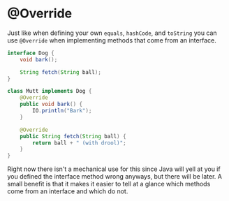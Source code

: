 # @Override

Just like when defining your own `equals`, `hashCode`, and `toString` you
can use `@Override` when implementing methods that come from an interface.

```java
interface Dog {
    void bark();

    String fetch(String ball);
}

class Mutt implements Dog {
    @Override
    public void bark() {
        IO.println("Bark");
    }

    @Override
    public String fetch(String ball) {
        return ball + " (with drool)";
    }
}
```


Right now there isn't a mechanical use for this since Java will yell at you if 
you defined the interface method wrong anyways, but there will be later. A small benefit
is that it makes it easier to tell at a glance which methods come from an interface
and which do not.